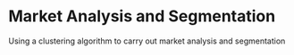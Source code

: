 # Market Analysis and Segmentation
Using a clustering algorithm to carry out market analysis and segmentation
